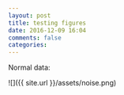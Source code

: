 ```yaml
---
layout: post
title: testing figures
date: 2016-12-09 16:04
comments: false
categories: 
---
```


Normal data:

![]({{ site.url }}/assets/noise.png)
